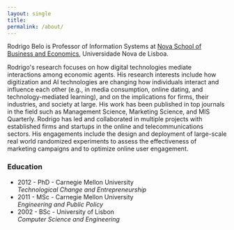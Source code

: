 ```yaml
---
layout: single
title:
permalink: /about/
---
```


Rodrigo Belo is Professor of Information Systems at [Nova School of Business and Economics](http://novasbe.pt), Universidade Nova de Lisboa.

Rodrigo's research focuses on how digital technologies mediate interactions among economic agents. His research interests include how digitization and AI technologies are changing how individuals interact and influence each other (e.g., in media consumption, online dating, and technology-mediated learning), and on the implications for firms, their industries, and society at large. His work has been published in top journals in the field such as Management Science, Marketing Science, and MIS Quarterly. Rodrigo has led and collaborated in multiple projects with established firms and startups in the online and telecommunications sectors. His engagements include the design and deployment of large-scale real world randomized experiments to assess the effectiveness of marketing campaigns and to optimize online user engagement.

### Education

 - 2012 - PhD - Carnegie Mellon University <br> *Technological Change and Entrepreneurship*
 - 2011 - MSc - Carnegie Mellon University <br> *Engineering and Public Policy*
 - 2002 - BSc - University of Lisbon <br> *Computer Science and Engineering*
